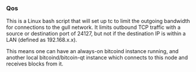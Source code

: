 ### Qos ###

This is a Linux bash script that will set up tc to limit the outgoing bandwidth for connections to the gull network. It limits outbound TCP traffic with a source or destination port of 24127, but not if the destination IP is within a LAN (defined as 192.168.x.x).

This means one can have an always-on bitcoind instance running, and another local bitcoind/bitcoin-qt instance which connects to this node and receives blocks from it.
